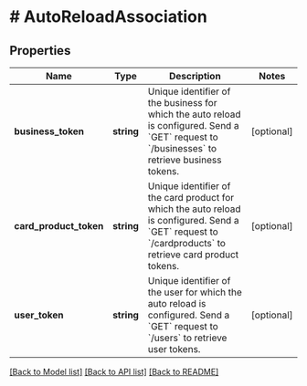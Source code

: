 # # AutoReloadAssociation

## Properties

Name | Type | Description | Notes
------------ | ------------- | ------------- | -------------
**business_token** | **string** | Unique identifier of the business for which the auto reload is configured.  Send a &#x60;GET&#x60; request to &#x60;/businesses&#x60; to retrieve business tokens. | [optional]
**card_product_token** | **string** | Unique identifier of the card product for which the auto reload is configured.  Send a &#x60;GET&#x60; request to &#x60;/cardproducts&#x60; to retrieve card product tokens. | [optional]
**user_token** | **string** | Unique identifier of the user for which the auto reload is configured.  Send a &#x60;GET&#x60; request to &#x60;/users&#x60; to retrieve user tokens. | [optional]

[[Back to Model list]](../../README.md#models) [[Back to API list]](../../README.md#endpoints) [[Back to README]](../../README.md)

